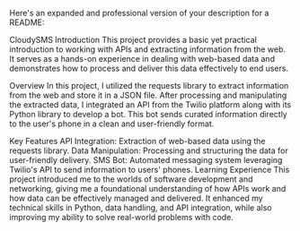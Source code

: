 Here's an expanded and professional version of your description for a README:

CloudySMS
Introduction
This project provides a basic yet practical introduction to working with APIs and extracting information from the web. It serves as a hands-on experience in dealing with web-based data and demonstrates how to process and deliver this data effectively to end users.

Overview
In this project, I utilized the requests library to extract information from the web and store it in a JSON file. After processing and manipulating the extracted data, I integrated an API from the Twilio platform along with its Python library to develop a bot. This bot sends curated information directly to the user's phone in a clean and user-friendly format.

Key Features
API Integration: Extraction of web-based data using the requests library.
Data Manipulation: Processing and structuring the data for user-friendly delivery.
SMS Bot: Automated messaging system leveraging Twilio's API to send information to users' phones.
Learning Experience
This project introduced me to the worlds of software development and networking, giving me a foundational understanding of how APIs work and how data can be effectively managed and delivered. It enhanced my technical skills in Python, data handling, and API integration, while also improving my ability to solve real-world problems with code.

